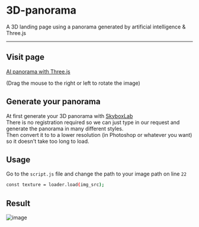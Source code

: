 # 3D-panorama
A 3D landing page using a panorama generated by artificial intelligence &amp; Three.js<br>
<hr>

## Visit page

[AI panorama with Three.js](https://3-d-panorama.vercel.app/)

(Drag the mouse to the right or left to rotate the image)

## Generate your panorama
At first generate your 3D panorama with [SkyboxLab](https://skybox.blockadelabs.com/) <br>
There is no registration required so we can just type in our request and generate the panorama in many different styles.
<br>
Then convert it to to a lower resolution (in Photoshop or whatever you want) so it doesn't take too long to load.

## Usage
Go to the <code>script.js</code> file and change the path to your image path on line <code>22</code>

``` sh
const texture = loader.load(img_src);
```
## Result

![image](https://user-images.githubusercontent.com/101346105/229301688-1c489e3a-696a-4f71-86a7-ba26872b80bf.png)
